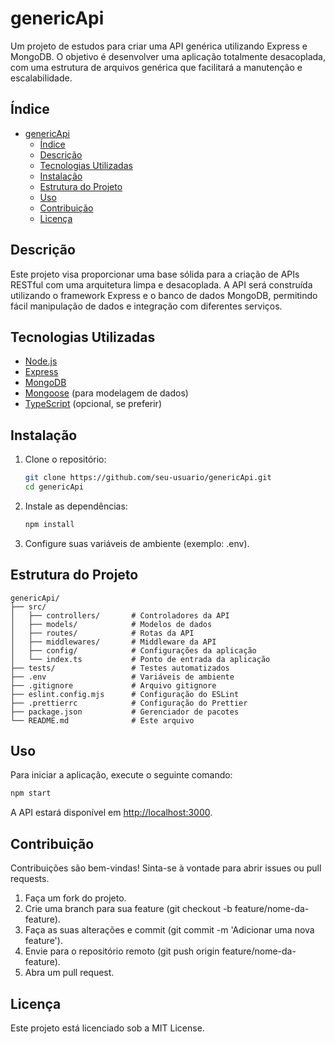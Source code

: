 # genericApi

Um projeto de estudos para criar uma API genérica utilizando Express e MongoDB. O objetivo é desenvolver uma aplicação totalmente desacoplada, com uma estrutura de arquivos genérica que facilitará a manutenção e escalabilidade.

## Índice

- [genericApi](#genericapi)
  - [Índice](#índice)
  - [Descrição](#descrição)
  - [Tecnologias Utilizadas](#tecnologias-utilizadas)
  - [Instalação](#instalação)
  - [Estrutura do Projeto](#estrutura-do-projeto)
  - [Uso](#uso)
  - [Contribuição](#contribuição)
  - [Licença](#licença)

## Descrição

Este projeto visa proporcionar uma base sólida para a criação de APIs RESTful com uma arquitetura limpa e desacoplada. A API será construída utilizando o framework Express e o banco de dados MongoDB, permitindo fácil manipulação de dados e integração com diferentes serviços.

## Tecnologias Utilizadas

- [Node.js](https://nodejs.org/)
- [Express](https://expressjs.com/)
- [MongoDB](https://www.mongodb.com/)
- [Mongoose](https://mongoosejs.com/) (para modelagem de dados)
- [TypeScript](https://www.typescriptlang.org/) (opcional, se preferir)

## Instalação

1. Clone o repositório:

   ```bash
   git clone https://github.com/seu-usuario/genericApi.git
   cd genericApi
   ```

2. Instale as dependências:

   ```bash
   npm install
   ```

3. Configure suas variáveis de ambiente (exemplo: .env).

## Estrutura do Projeto

```
genericApi/
├── src/
│   ├── controllers/       # Controladores da API
│   ├── models/            # Modelos de dados
│   ├── routes/            # Rotas da API
│   ├── middlewares/       # Middleware da API
│   ├── config/            # Configurações da aplicação
│   └── index.ts           # Ponto de entrada da aplicação
├── tests/                 # Testes automatizados
├── .env                   # Variáveis de ambiente
├── .gitignore             # Arquivo gitignore
├── eslint.config.mjs      # Configuração do ESLint
├── .prettierrc            # Configuração do Prettier
├── package.json           # Gerenciador de pacotes
└── README.md              # Este arquivo
```

## Uso

Para iniciar a aplicação, execute o seguinte comando:

```bash
npm start
```

A API estará disponível em <http://localhost:3000>.

## Contribuição

Contribuições são bem-vindas! Sinta-se à vontade para abrir issues ou pull requests.

1. Faça um fork do projeto.
2. Crie uma branch para sua feature (git checkout -b feature/nome-da-feature).
3. Faça as suas alterações e commit (git commit -m 'Adicionar uma nova feature').
4. Envie para o repositório remoto (git push origin feature/nome-da-feature).
5. Abra um pull request.

## Licença

Este projeto está licenciado sob a MIT License.
